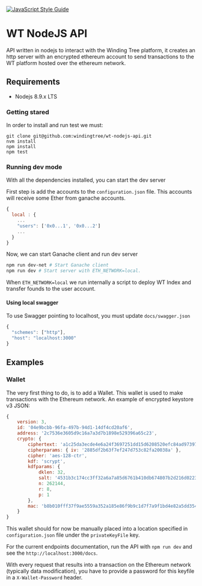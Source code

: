 [![JavaScript Style Guide](https://img.shields.io/badge/code_style-standard-brightgreen.svg)](https://standardjs.com)
# WT NodeJS API
API written in nodejs to interact with the Winding Tree platform, it creates an
http server with an encrypted ethereum account to send transactions to the WT
platform hosted over the ethereum network.

## Requirements
- Nodejs 8.9.x LTS

### Getting stared
In order to install and run test we must:
```
git clone git@github.com:windingtree/wt-nodejs-api.git
nvm install
npm install
npm test
```

### Running dev mode
With all the dependencies installed, you can start the dev server

First step is add the accounts to the `configuration.json` file. This accounts
will receive some Ether from ganache accounts.
```javascript
{
  local : {
    ...
    "users": ['0x0...1', '0x0...2']
    ...
  }
}

```
Now, we can start Ganache client and run dev server

```bash
npm run dev-net # Start Ganache client
npm run dev # Start server with ETH_NETWORK=local.
```
When `ETH_NETWORK=local` we run internally a script to deploy WT Index and
transfer founds to the user account.

#### Using local swagger

To use Swagger pointing to localhost, you must update `docs/swagger.json`

```javascript
{
  "schemes": ["http"],
  "host": "localhost:3000"
}

```


## Examples
### Wallet
The very first thing to do, is to add a Wallet. This wallet is used to make
transactions with the Ethereum network. An example of encrypted keystore v3
JSON:
```javaScript
{
    version: 3,
    id: '04e9bcbb-96fa-497b-94d1-14df4cd20af6',
    address: '2c7536e3605d9c16a7a3d7b1898e529396a65c23',
    crypto: {
        ciphertext: 'a1c25da3ecde4e6a24f3697251dd15d6208520efc84ad97397e906e6df24d251',
        cipherparams: { iv: '2885df2b63f7ef247d753c82fa20038a' },
        cipher: 'aes-128-ctr',
        kdf: 'scrypt',
        kdfparams: {
            dklen: 32,
            salt: '4531b3c174cc3ff32a6a7a85d6761b410db674807b2d216d022318ceee50be10',
            n: 262144,
            r: 8,
            p: 1
        },
        mac: 'b8b010fff37f9ae5559a352a185e86f9b9c1d7f7a9f1bd4e82a5dd35468fc7f6'
    }
}
```

This wallet should for now be manually placed into a location specified in `configuration.json`
file under the `privateKeyFile` key.

For the current endpoints documentation, run the API with `npm run dev` and see the `http://localhost:3000/docs`.

With every request that results into a transaction on the Ethereum network (typically data modification),
you have to provide a password for this keyfile in a `X-Wallet-Password` header.
